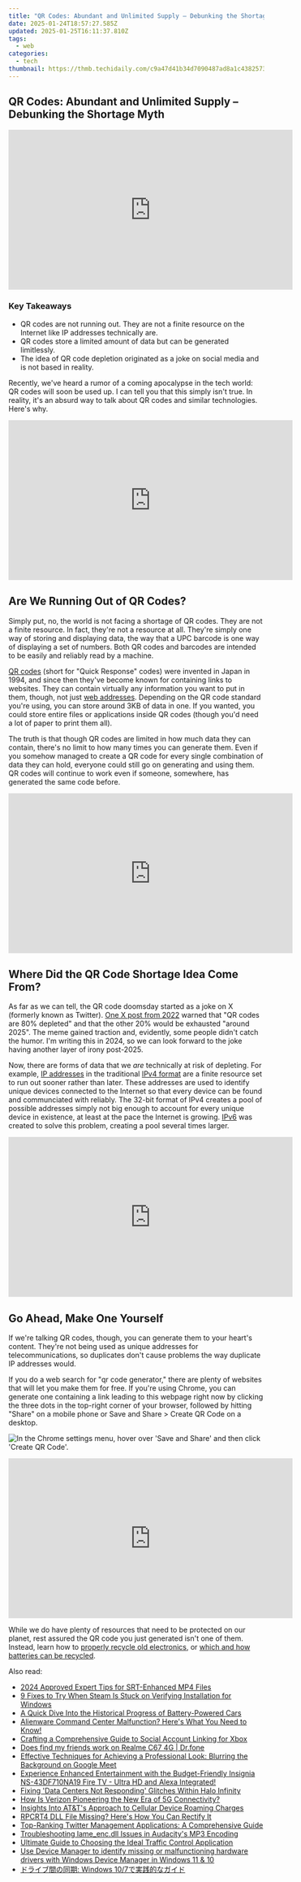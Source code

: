 ```yaml
---
title: "QR Codes: Abundant and Unlimited Supply – Debunking the Shortage Myth"
date: 2025-01-24T18:57:27.585Z
updated: 2025-01-25T16:11:37.810Z
tags:
  - web
categories:
  - tech
thumbnail: https://thmb.techidaily.com/c9a47d41b34d7090487ad8a1c43825738349119fb1ee83a9d9a5c2d8f590e22f.jpg
---
```


## QR Codes: Abundant and Unlimited Supply – Debunking the Shortage Myth

<!-- affiliate ads begin -->
<iframe width="560" height="315" src="https://www.youtube.com/embed/aG3NRuHrIJg?si=HwzwD0RXmrzIXX1V" title="YouTube video player" frameborder="0" allow="accelerometer; autoplay; clipboard-write; encrypted-media; gyroscope; picture-in-picture; web-share" referrerpolicy="strict-origin-when-cross-origin" allowfullscreen></iframe>
<!-- affiliate ads end -->

### Key Takeaways

* QR codes are not running out. They are not a finite resource on the Internet like IP addresses technically are.
* QR codes store a limited amount of data but can be generated limitlessly.
* The idea of QR code depletion originated as a joke on social media and is not based in reality.

 Recently, we've heard a rumor of a coming apocalypse in the tech world: QR codes will soon be used up. I can tell you that this simply isn't true. In reality, it's an absurd way to talk about QR codes and similar technologies. Here's why.

<!-- affiliate ads begin -->
<iframe width="560" height="315" src="https://www.youtube.com/embed/M5pwd2mwaQQ?si=qyZHgdTlbQbc32Mp" title="YouTube video player" frameborder="0" allow="accelerometer; autoplay; clipboard-write; encrypted-media; gyroscope; picture-in-picture; web-share" referrerpolicy="strict-origin-when-cross-origin" allowfullscreen></iframe>
<!-- affiliate ads end -->

##  Are We Running Out of QR Codes?

 Simply put, no, the world is not facing a shortage of QR codes. They are not a finite resource. In fact, they're not a resource at all. They're simply one way of storing and displaying data, the way that a UPC barcode is one way of displaying a set of numbers. Both QR codes and barcodes are intended to be easily and reliably read by a machine.

[QR codes](https://sim-unlock.techidaily.com/how-to-unlock-sim-cards-of-poco-c51-without-puk-codes-by-drfone-android/) (short for "Quick Response" codes) were invented in Japan in 1994, and since then they've become known for containing links to websites. They can contain virtually any information you want to put in them, though, not just [web addresses](https://extra-information.techidaily.com/boost-your-competitive-edge-with-custom-vocal-alteration-techniques-in-free-fire-gaming-no-charge/). Depending on the QR code standard you're using, you can store around 3KB of data in one. If you wanted, you could store entire files or applications inside QR codes (though you'd need a lot of paper to print them all).

 The truth is that though QR codes are limited in how much data they can contain, there's no limit to how many times you can generate them. Even if you somehow managed to create a QR code for every single combination of data they can hold, everyone could still go on generating and using them. QR codes will continue to work even if someone, somewhere, has generated the same code before.

<!-- affiliate ads begin -->
<iframe width="560" height="315" src="https://www.youtube.com/embed/RAnyQ0uj9Yg?si=Es4_ulcdM_-LuDcq" title="YouTube video player" frameborder="0" allow="accelerometer; autoplay; clipboard-write; encrypted-media; gyroscope; picture-in-picture; web-share" referrerpolicy="strict-origin-when-cross-origin" allowfullscreen></iframe>
<!-- affiliate ads end -->

##  Where Did the QR Code Shortage Idea Come From?

 As far as we can tell, the QR code doomsday started as a joke on X (formerly known as Twitter). [One X post from 2022](http://x.com/OneyNG/status/1544437637410279424) warned that "QR codes are 80% depleted" and that the other 20% would be exhausted "around 2025". The meme gained traction and, evidently, some people didn't catch the humor. I'm writing this in 2024, so we can look forward to the joke having another layer of irony post-2025.

 Now, there are forms of data that we _are_ technically at risk of depleting. For example, [IP addresses](https://fake-location.techidaily.com/fake-the-location-to-get-around-the-mlb-blackouts-on-apple-iphone-14-pro-drfone-by-drfone-virtual-ios/) in the traditional [IPv4 format](https://eaxpv-info.techidaily.com/updated-boosting-sales-through-effective-strategies-for-channel-trailer-creation-for-2024/) are a finite resource set to run out sooner rather than later. These addresses are used to identify unique devices connected to the Internet so that every device can be found and communciated with reliably. The 32-bit format of IPv4 creates a pool of possible addresses simply not big enough to account for every unique device in existence, at least at the pace the Internet is growing. [IPv6](https://some-guidance.techidaily.com/updated-unlock-audience-attention-top-6-video-styles/) was created to solve this problem, creating a pool several times larger.

<!-- affiliate ads begin -->
<iframe width="560" height="315" src="https://www.youtube.com/embed/aYH0B2HqcIM?si=3fkoG85L6hAeB4ok" title="YouTube video player" frameborder="0" allow="accelerometer; autoplay; clipboard-write; encrypted-media; gyroscope; picture-in-picture; web-share" referrerpolicy="strict-origin-when-cross-origin" allowfullscreen></iframe>
<!-- affiliate ads end -->

##  Go Ahead, Make One Yourself

 If we're talking QR codes, though, you can generate them to your heart's content. They're not being used as unique addresses for telecommunications, so duplicates don't cause problems the way duplicate IP addresses would.

 If you do a web search for "qr code generator," there are plenty of websites that will let you make them for free. If you're using Chrome, you can generate one containing a link leading to this webpage right now by clicking the three dots in the top-right corner of your browser, followed by hitting "Share" on a mobile phone or Save and Share > Create QR Code on a desktop.

![In the Chrome settings menu, hover over 'Save and Share' and then click 'Create QR Code'.](https://static1.howtogeekimages.com/wordpress/wp-content/uploads/2024/08/qr-code-generator.png) 

<!-- affiliate ads begin -->
<iframe width="560" height="315" src="https://www.youtube.com/embed/AcAYRX0cwwA?si=DxqWU39vqksZbe1s" title="YouTube video player" frameborder="0" allow="accelerometer; autoplay; clipboard-write; encrypted-media; gyroscope; picture-in-picture; web-share" referrerpolicy="strict-origin-when-cross-origin" allowfullscreen></iframe>
<!-- affiliate ads end -->

 While we do have plenty of resources that need to be protected on our planet, rest assured the QR code you just generated isn't one of them. Instead, learn how to [properly recycle old electronics](https://extra-support.techidaily.com/new-mastering-sleep-optimal-asmr-experiences-and-picks/), or [which and how batteries can be recycled](https://facebook-video-recording.techidaily.com/updated-elevate-social-media-content-to-hd-clarity-on-facebook/).

<ins class="adsbygoogle"
     style="display:block"
     data-ad-format="autorelaxed"
     data-ad-client="ca-pub-7571918770474297"
     data-ad-slot="1223367746"></ins>

<ins class="adsbygoogle"
     style="display:block"
     data-ad-client="ca-pub-7571918770474297"
     data-ad-slot="8358498916"
     data-ad-format="auto"
     data-full-width-responsive="true"></ins>

<span class="atpl-alsoreadstyle">Also read:</span>
<div><ul>
<li><a href="https://fox-access.techidaily.com/2024-approved-expert-tips-for-srt-enhanced-mp4-files/"><u>2024 Approved Expert Tips for SRT-Enhanced MP4 Files</u></a></li>
<li><a href="https://win11.techidaily.com/9-fixes-to-try-when-steam-is-stuck-on-verifying-installation-for-windows/"><u>9 Fixes to Try When Steam Is Stuck on Verifying Installation for Windows</u></a></li>
<li><a href="https://techtrends.techidaily.com/a-quick-dive-into-the-historical-progress-of-battery-powered-cars/"><u>A Quick Dive Into the Historical Progress of Battery-Powered Cars</u></a></li>
<li><a href="https://win-blog.techidaily.com/alienware-command-center-malfunction-heres-what-you-need-to-know/"><u>Alienware Command Center Malfunction? Here's What You Need to Know!</u></a></li>
<li><a href="https://facebook.techidaily.com/crafting-a-comprehensive-guide-to-social-account-linking-for-xbox/"><u>Crafting a Comprehensive Guide to Social Account Linking for Xbox</u></a></li>
<li><a href="https://location-social.techidaily.com/does-find-my-friends-work-on-realme-c67-4g-drfone-by-drfone-virtual-android/"><u>Does find my friends work on Realme C67 4G | Dr.fone</u></a></li>
<li><a href="https://techtrends.techidaily.com/effective-techniques-for-achieving-a-professional-look-blurring-the-background-on-google-meet/"><u>Effective Techniques for Achieving a Professional Look: Blurring the Background on Google Meet</u></a></li>
<li><a href="https://buynow-reviews.techidaily.com/1722701305509-experience-enhanced-entertainment-with-the-budget-friendly-insignia-ns-43df710na19-fire-tv-ultra-hd-and-alexa-integrated/"><u>Experience Enhanced Entertainment with the Budget-Friendly Insignia NS-43DF710NA19 Fire TV - Ultra HD and Alexa Integrated!</u></a></li>
<li><a href="https://win-blog.techidaily.com/fixing-data-centers-not-responding-glitches-within-halo-infinity/"><u>Fixing 'Data Centers Not Responding' Glitches Within Halo Infinity</u></a></li>
<li><a href="https://techtrends.techidaily.com/how-is-verizon-pioneering-the-new-era-of-5g-connectivity/"><u>How Is Verizon Pioneering the New Era of 5G Connectivity?</u></a></li>
<li><a href="https://techtrends.techidaily.com/insights-into-atandts-approach-to-cellular-device-roaming-charges/"><u>Insights Into AT&T's Approach to Cellular Device Roaming Charges</u></a></li>
<li><a href="https://techtrends.techidaily.com/rpcrt4-dll-file-missing-heres-how-you-can-rectify-it/"><u>RPCRT4 DLL File Missing? Here's How You Can Rectify It</u></a></li>
<li><a href="https://techtrends.techidaily.com/top-ranking-twitter-management-applications-a-comprehensive-guide/"><u>Top-Ranking Twitter Management Applications: A Comprehensive Guide</u></a></li>
<li><a href="https://techtrends.techidaily.com/troubleshooting-lameencdll-issues-in-audacitys-mp3-encoding/"><u>Troubleshooting lame_enc.dll Issues in Audacity's MP3 Encoding</u></a></li>
<li><a href="https://techtrends.techidaily.com/ultimate-guide-to-choosing-the-ideal-traffic-control-application/"><u>Ultimate Guide to Choosing the Ideal Traffic Control Application</u></a></li>
<li><a href="https://techidaily.com/use-device-manager-to-identify-missing-or-malfunctioning-hardware-drivers-with-windows-device-manager-in-windows-11-and-10-by-drivereasy-guide/"><u>Use Device Manager to identify missing or malfunctioning hardware drivers with Windows Device Manager in Windows 11 & 10</u></a></li>
<li><a href="https://win-luxury.techidaily.com/1728482078508-windows-107/"><u>ドライブ間の同期: Windows 10/7で実践的なガイド</u></a></li>
</ul></div>


